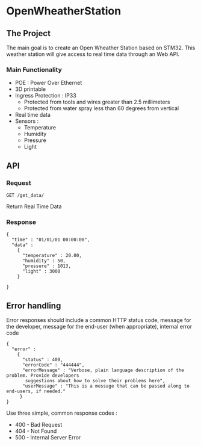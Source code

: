 # OpenWheatherStation

## The Project
The main goal is to create an Open Wheather Station based on STM32.
This weather station will give access to real time data through an Web API.

### Main Functionality 
- POE : Power Over Ethernet
- 3D printable 
- Ingress Protection : IP33
  - Protected from tools and wires greater than 2.5 millimeters
  - Protected from water spray less than 60 degrees from vertical
- Real time data
- Sensors :
  - Temperature
  - Humidity
  - Pressure
  - Light


## API
### Request
`GET /get_data/`

Return Real Time Data

### Response


    {
      "time" : "01/01/01 00:00:00",
      "data" :
        {
          "temperature" : 20.00,
          "humidity" : 50,
          "pressure" : 1013,
          "light" : 3000
        }

    }



## Error handling

Error responses should include a common HTTP status code, message for the developer, message for the end-user (when appropriate), internal error code

    {
      "error" :
        {
          "status" : 400,
          "errorCode" : "444444",
          "errorMessage" : "Verbose, plain language description of the problem. Provide developers
           suggestions about how to solve their problems here",
          "userMessage" : "This is a message that can be passed along to end-users, if needed."
         }
    }

Use three simple, common response codes :

* 400 - Bad Request
* 404 - Not Found
* 500 - Internal Server Error

